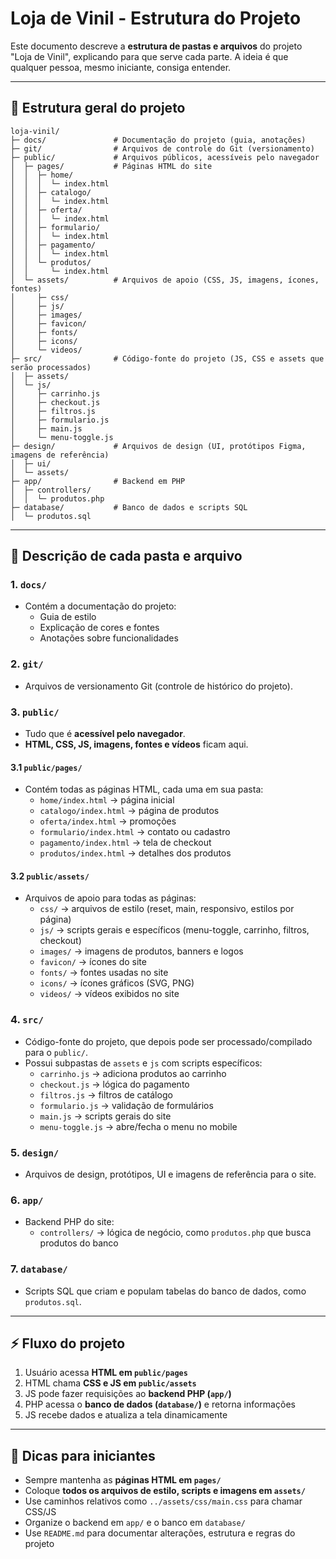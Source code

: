 # Loja de Vinil - Estrutura do Projeto

Este documento descreve a **estrutura de pastas e arquivos** do projeto "Loja de Vinil", explicando para que serve cada parte. A ideia é que qualquer pessoa, mesmo iniciante, consiga entender.

---

## 📂 Estrutura geral do projeto

```
loja-vinil/
├─ docs/               # Documentação do projeto (guia, anotações)
├─ git/                # Arquivos de controle do Git (versionamento)
├─ public/             # Arquivos públicos, acessíveis pelo navegador
│  ├─ pages/           # Páginas HTML do site
│  │  ├─ home/
│  │  │  └─ index.html
│  │  ├─ catalogo/
│  │  │  └─ index.html
│  │  ├─ oferta/
│  │  │  └─ index.html
│  │  ├─ formulario/
│  │  │  └─ index.html
│  │  ├─ pagamento/
│  │  │  └─ index.html
│  │  └─ produtos/
│  │     └─ index.html
│  └─ assets/          # Arquivos de apoio (CSS, JS, imagens, ícones, fontes)
│     ├─ css/
│     ├─ js/
│     ├─ images/
│     ├─ favicon/
│     ├─ fonts/
│     ├─ icons/
│     └─ videos/
├─ src/                # Código-fonte do projeto (JS, CSS e assets que serão processados)
│  ├─ assets/
│  └─ js/
│     ├─ carrinho.js
│     ├─ checkout.js
│     ├─ filtros.js
│     ├─ formulario.js
│     ├─ main.js
│     └─ menu-toggle.js
├─ design/             # Arquivos de design (UI, protótipos Figma, imagens de referência)
│  ├─ ui/
│  └─ assets/
├─ app/                # Backend em PHP
│  ├─ controllers/
│  │  └─ produtos.php
├─ database/           # Banco de dados e scripts SQL
│  └─ produtos.sql
```

---

## 📖 Descrição de cada pasta e arquivo

### 1. `docs/`
- Contém a documentação do projeto:  
  - Guia de estilo  
  - Explicação de cores e fontes  
  - Anotações sobre funcionalidades

### 2. `git/`
- Arquivos de versionamento Git (controle de histórico do projeto).

### 3. `public/`
- Tudo que é **acessível pelo navegador**.  
- **HTML, CSS, JS, imagens, fontes e vídeos** ficam aqui.

#### 3.1 `public/pages/`
- Contém todas as páginas HTML, cada uma em sua pasta:  
  - `home/index.html` → página inicial  
  - `catalogo/index.html` → página de produtos  
  - `oferta/index.html` → promoções  
  - `formulario/index.html` → contato ou cadastro  
  - `pagamento/index.html` → tela de checkout  
  - `produtos/index.html` → detalhes dos produtos  

#### 3.2 `public/assets/`
- Arquivos de apoio para todas as páginas:  
  - `css/` → arquivos de estilo (reset, main, responsivo, estilos por página)  
  - `js/` → scripts gerais e específicos (menu-toggle, carrinho, filtros, checkout)  
  - `images/` → imagens de produtos, banners e logos  
  - `favicon/` → ícones do site  
  - `fonts/` → fontes usadas no site  
  - `icons/` → ícones gráficos (SVG, PNG)  
  - `videos/` → vídeos exibidos no site  

### 4. `src/`
- Código-fonte do projeto, que depois pode ser processado/compilado para o `public/`.  
- Possui subpastas de `assets` e `js` com scripts específicos:  
  - `carrinho.js` → adiciona produtos ao carrinho  
  - `checkout.js` → lógica do pagamento  
  - `filtros.js` → filtros de catálogo  
  - `formulario.js` → validação de formulários  
  - `main.js` → scripts gerais do site  
  - `menu-toggle.js` → abre/fecha o menu no mobile

### 5. `design/`
- Arquivos de design, protótipos, UI e imagens de referência para o site.

### 6. `app/`
- Backend PHP do site:  
  - `controllers/` → lógica de negócio, como `produtos.php` que busca produtos do banco  

### 7. `database/`
- Scripts SQL que criam e populam tabelas do banco de dados, como `produtos.sql`.  

---

## ⚡ Fluxo do projeto

1. Usuário acessa **HTML em `public/pages`**  
2. HTML chama **CSS e JS em `public/assets`**  
3. JS pode fazer requisições ao **backend PHP (`app/`)**  
4. PHP acessa o **banco de dados (`database/`)** e retorna informações  
5. JS recebe dados e atualiza a tela dinamicamente  

---

## 📌 Dicas para iniciantes

- Sempre mantenha as **páginas HTML em `pages/`**  
- Coloque **todos os arquivos de estilo, scripts e imagens em `assets/`**  
- Use caminhos relativos como `../assets/css/main.css` para chamar CSS/JS  
- Organize o backend em `app/` e o banco em `database/`  
- Use `README.md` para documentar alterações, estrutura e regras do projeto
